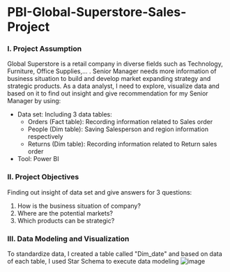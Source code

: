 # PBI-Global-Superstore-Sales-Project
### **I. Project Assumption**
Global Superstore is a retail company in diverse fields such as Technology, Furniture, Office Supplies,... . Senior Manager needs more information of business situation to build and develop market expanding strategy and strategic products. As a data analyst, I need to explore, visualize data and based on it to find out insight and give recommendation for my Senior Manager by using:
- Data set: Including 3 data tables:
  + Orders (Fact table): Recording information related to Sales order
  + People (Dim table): Saving Salesperson and region information respectively
  + Returns (Dim table): Recording information related to Return sales order
- Tool: Power BI
### **II. Project Objectives**
Finding out insight of data set and give answers for 3 questions:
1. How is the business situation of company?
2. Where are the potential markets?
3. Which products can be strategic?
### **III. Data Modeling and Visualization**
To standardize data, I created a table called "Dim_date" and based on data of each table, I used Star Schema to execute data modeling
![image](https://github.com/user-attachments/assets/df20de9b-1c24-4b09-9d34-dae0fd9a40f0)
